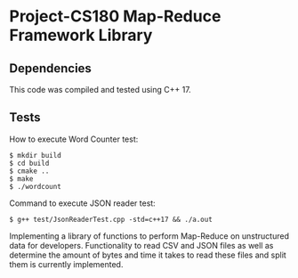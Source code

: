 # Project-CS180 Map-Reduce Framework Library

## Dependencies

This code was compiled and tested using C++ 17.

## Tests

How to execute Word Counter test:

```
$ mkdir build
$ cd build
$ cmake ..
$ make
$ ./wordcount
```

Command to execute JSON reader test:

```
$ g++ test/JsonReaderTest.cpp -std=c++17 && ./a.out
```

Implementing a library of functions to perform Map-Reduce on unstructured data for developers. Functionality to read CSV and JSON files as well as determine the amount of bytes and time it takes to read these files and split them is currently implemented. 
